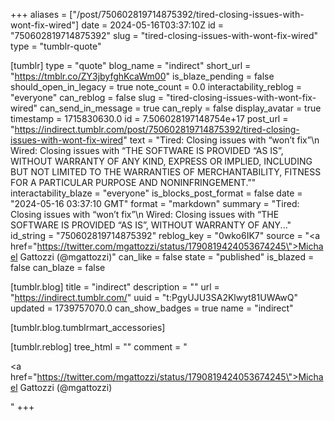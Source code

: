 +++
aliases = ["/post/750602819714875392/tired-closing-issues-with-wont-fix-wired"]
date = 2024-05-16T03:37:10Z
id = "750602819714875392"
slug = "tired-closing-issues-with-wont-fix-wired"
type = "tumblr-quote"

[tumblr]
type = "quote"
blog_name = "indirect"
short_url = "https://tmblr.co/ZY3jbyfghKcaWm00"
is_blaze_pending = false
should_open_in_legacy = true
note_count = 0.0
interactability_reblog = "everyone"
can_reblog = false
slug = "tired-closing-issues-with-wont-fix-wired"
can_send_in_message = true
can_reply = false
display_avatar = true
timestamp = 1715830630.0
id = 7.506028197148754e+17
post_url = "https://indirect.tumblr.com/post/750602819714875392/tired-closing-issues-with-wont-fix-wired"
text = "Tired: Closing issues with &ldquo;won&rsquo;t fix&rdquo;\n<br/>Wired: Closing issues with &ldquo;THE SOFTWARE IS PROVIDED “AS IS”, WITHOUT WARRANTY OF ANY KIND, EXPRESS OR IMPLIED, INCLUDING BUT NOT LIMITED TO THE WARRANTIES OF MERCHANTABILITY, FITNESS FOR A PARTICULAR PURPOSE AND NONINFRINGEMENT.&rdquo;"
interactability_blaze = "everyone"
is_blocks_post_format = false
date = "2024-05-16 03:37:10 GMT"
format = "markdown"
summary = "Tired: Closing issues with “won’t fix”\n Wired: Closing issues with “THE SOFTWARE IS PROVIDED “AS IS”, WITHOUT WARRANTY OF ANY..."
id_string = "750602819714875392"
reblog_key = "0wko6IK7"
source = "<a href=\"https://twitter.com/mgattozzi/status/1790819424053674245\">Michael Gattozzi (@mgattozzi)</a>"
can_like = false
state = "published"
is_blazed = false
can_blaze = false

[tumblr.blog]
title = "indirect"
description = ""
url = "https://indirect.tumblr.com/"
uuid = "t:PgyUJU3SA2Klwyt81UWAwQ"
updated = 1739757070.0
can_show_badges = true
name = "indirect"

[tumblr.blog.tumblrmart_accessories]

[tumblr.reblog]
tree_html = ""
comment = "<p><a href=\"https://twitter.com/mgattozzi/status/1790819424053674245\">Michael Gattozzi (@mgattozzi)</a></p>"
+++
